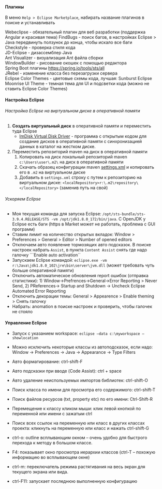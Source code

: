 #### Плагины

В меню ```Help > Eclipse Marketplace```, набирать название плагинов в поиске и устанавливать

Webeclipse - обязательный плагин для веб разработки (поддержка Angular и красивая тема)
FindBugs - поиск багов, в настройках Eclipse > Java передвинуть ползунок до конца, чтобы искало все баги  
Checkstyle - проверка стиля кода  
JD-Eclipse - дизассемблер Java  
Ant Visualizer - визуализация Ant файла сборки  
WindowBuilder - рисование окошек с помощью редактора  
Spring Boot плагины https://spring.io/tools/sts/all  
JRebel - изменение класса без перезагрузки сервера  
Eclipse Color Themes - цветовые схемы кода, лучшая: Sunburst
Eclipse Moonrise UI Theme - темная тема для UI и подсветки кода (можно не ставить Eclipse Color Themes)

#### Настройка Eclipse

###### Настройка Eclipse на виртуальном диске в оперативной памяти

1. **Создать виртуальный диск** в оперативной памяти и переместить туда Eclipse
	* [ImDisk Virtual Disk Driver](http://www.ltr-data.se/opencode.html/) - программа с открытым кодом для создание дисков в оперативной памяти с синхронизацией данных в каталог на жестком диске.
2. Переместить репозиторий maven на диск в оперативной памяти
	1. Копировать на диск локальный репозиторий maven ```c:\Users\user\.m2\``` на диск в оперативной памяти
	2. Скачать образец конфигурации maven [settings.xml](https://github.com/apache/maven/blob/master/apache-maven/src/conf/settings.xml) и копировать его в ```.m2``` на виртуальном диске
	3. Добавить в ```settings.xml``` строку с путем к репозиторию на виртуальном диске: ```<localRepository>r:\.m2\repository\</localRepository>``` (заменив путь на свой)
	
###### Ускоряем Eclipse

* Моя текущая команда для запуска Eclipse: ```/opt/sts-bundle/sts-3.9.4.RELEASE/STS -vm /opt/jdk1.8.0_172/bin/java```. C OpenJDK у Eclipse есть баги (https в Market может не работать, проблема с GUI программ)
* Ставим лимит на количество открытых вкладок: Window > Preferences > General > Editor > Number of opened editors
* Отключаем авто появление тормозящих авто подсказок. В поиске настроек набрать ```Assist```, в пункта ```Content Assist``` снять где надо галочку ```Enable auto activation``
* Запускаем Eclipse командой: ```eclipse.exe -vm r:\Java\jdk1.8.0_102\jre\bin\server\jvm.dll``` (может требовать чуть больше оперативной памяти)
* Отключить автоматическое обновления report ошибок (отправка статистики): 1) Window->Prefrences->General->Error Reporting > Never Send, 2) PReferences-> Startup and Shutdown -> Uncheck Eclipse Automated Error Reporting
* Отключить декорации темы: General > Appearence > Enable theming > Снять галочку
* Набрать: anomation в поиске настроек и проверить, чтобы галочек не стояло

#### Управление Eclipse

* Запуск с указанием workspace: ```eclipse –data c:\myworkspace –showlocation```
* Можно исключить некоторые классы из автоподсказок, если надо: Window -> Preferences -> Java -> Appearance -> Type Filters

* Авто форматирование: ctrl-shift-F
* Авто подсказки при вводе (Code Assist): ctrl + space
* Авто удаление неиспользуемых импортов библиотек: ctrl-shift-O
* Поиск класса по имени для просмотра его содержимого: ctrl-shift-T
* Поиск файлов ресурсов (txt, property etc) по его имени: Ctrl-Shift-R
* Перемещение к классу кликом мыши: клик левой кнопкой по переменной или имени с зажатым ctrl
* Поиск всех ссылок на переменную или класс в других классах проекта: кликнуть на переменную или класс и нажать ctrl-shift-G
* ctrl-o: outline всплывающим окном – очень удобно для быстрого перехода к методу в большом классе. 
* F4: показывает окно просмотра иерархии классов (ctrl-T – похожую информацию во всплывающем окне) 
* ctrl-m: переключатель режима растягивания на весь экран для текущего экрана или вида. 
* ctrl-F11: запускает последнюю выполненную конфигурацию
